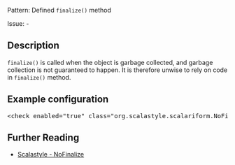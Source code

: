 Pattern: Defined `finalize()` method

Issue: -

## Description

`finalize()` is called when the object is garbage collected, and garbage collection is not guaranteed to happen.
 It is therefore unwise to rely on code in `finalize()` method.

## Example configuration
<pre>&lt;check enabled=&quot;true&quot; class=&quot;org.scalastyle.scalariform.NoFinalizeChecker&quot; level=&quot;warning&quot;/&gt;</pre>
<a name="org_scalastyle_scalariform_NoWhitespaceAfterLeftBracketChecker" />

## Further Reading

* [Scalastyle - NoFinalize](http://www.scalastyle.org/rules-1.0.0.html#org_scalastyle_scalariform_NoFinalizeChecker)